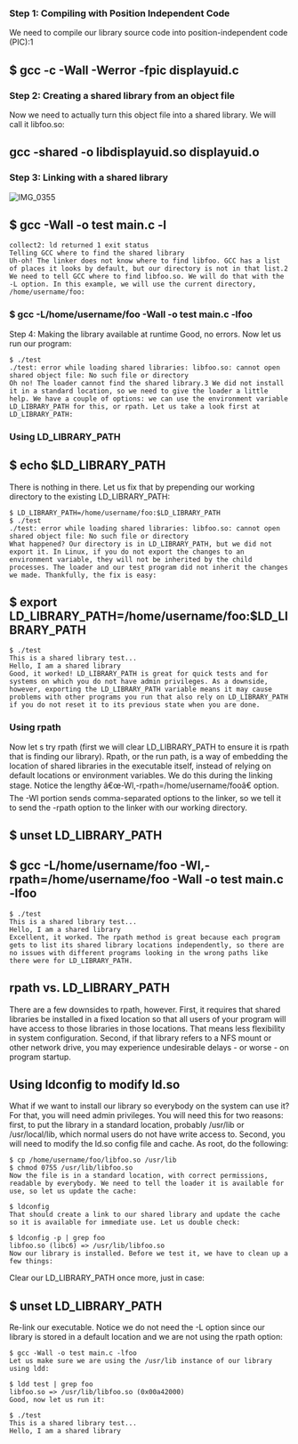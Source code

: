 ### Step 1: Compiling with Position Independent Code
We need to compile our library source code into position-independent code (PIC):1

## $ gcc -c -Wall -Werror -fpic displayuid.c
### Step 2: Creating a shared library from an object file
Now we need to actually turn this object file into a shared library. We will call it libfoo.so:

## gcc -shared -o libdisplayuid.so displayuid.o
### Step 3: Linking with a shared library

![IMG_0355](https://user-images.githubusercontent.com/89963356/133213817-5e49a6ea-3b27-480b-8af0-8f3e3ae9aaeb.jpg)

## $ gcc -Wall -o test main.c -l
```/usr/bin/ld: cannot find -lfoo
collect2: ld returned 1 exit status
Telling GCC where to find the shared library
Uh-oh! The linker does not know where to find libfoo. GCC has a list of places it looks by default, but our directory is not in that list.2 We need to tell GCC where to find libfoo.so. We will do that with the -L option. In this example, we will use the current directory, /home/username/foo:
```
### $ gcc -L/home/username/foo -Wall -o test main.c -lfoo
Step 4: Making the library available at runtime
Good, no errors. Now let us run our program:
```
$ ./test
./test: error while loading shared libraries: libfoo.so: cannot open shared object file: No such file or directory
Oh no! The loader cannot find the shared library.3 We did not install it in a standard location, so we need to give the loader a little help. We have a couple of options: we can use the environment variable LD_LIBRARY_PATH for this, or rpath. Let us take a look first at LD_LIBRARY_PATH:
```
### Using LD_LIBRARY_PATH
## $ echo $LD_LIBRARY_PATH
There is nothing in there. Let us fix that by prepending our working directory to the existing LD_LIBRARY_PATH:
```
$ LD_LIBRARY_PATH=/home/username/foo:$LD_LIBRARY_PATH
$ ./test
./test: error while loading shared libraries: libfoo.so: cannot open shared object file: No such file or directory
What happened? Our directory is in LD_LIBRARY_PATH, but we did not 
export it. In Linux, if you do not export the changes to an environment variable, they will not be inherited by the child processes. The loader and our test program did not inherit the changes we made. Thankfully, the fix is easy:
```
## $ export LD_LIBRARY_PATH=/home/username/foo:$LD_LIBRARY_PATH
```
$ ./test
This is a shared library test...
Hello, I am a shared library
Good, it worked! LD_LIBRARY_PATH is great for quick tests and for systems on which you do not have admin privileges. As a downside, however, exporting the LD_LIBRARY_PATH variable means it may cause problems with other programs you run that also rely on LD_LIBRARY_PATH if you do not reset it to its previous state when you are done.
```
### Using rpath
Now let s try rpath (first we will clear LD_LIBRARY_PATH to ensure it is rpath that is finding our library). Rpath, or the run path, is a way of embedding the location of shared libraries in the executable itself, instead of relying on default locations or environment variables. We do this during the linking stage. Notice the lengthy â€œ-Wl,-rpath=/home/username/fooâ€ option. The -Wl portion sends comma-separated options to the linker, so we tell it to send the -rpath option to the linker with our working directory.

## $ unset LD_LIBRARY_PATH
## $ gcc -L/home/username/foo -Wl,-rpath=/home/username/foo -Wall -o test main.c -lfoo
```
$ ./test
This is a shared library test...
Hello, I am a shared library
Excellent, it worked. The rpath method is great because each program gets to list its shared library locations independently, so there are no issues with different programs looking in the wrong paths like there were for LD_LIBRARY_PATH.
```
## rpath vs. LD_LIBRARY_PATH
There are a few downsides to rpath, however. First, it requires that shared libraries be installed in a fixed location so that all users of your program will have access to those libraries in those locations. That means less flexibility in system configuration. Second, if that library refers to a NFS mount or other network drive, you may experience undesirable delays - or worse - on program startup.

## Using ldconfig to modify ld.so
What if we want to install our library so everybody on the system can use it? For that, you will need admin privileges. You will need this for two reasons: first, to put the library in a standard location, probably /usr/lib or /usr/local/lib, which normal users do not have write access to. Second, you will need to modify the ld.so config file and cache. As root, do the following:
```
$ cp /home/username/foo/libfoo.so /usr/lib
$ chmod 0755 /usr/lib/libfoo.so
Now the file is in a standard location, with correct permissions, readable by everybody. We need to tell the loader it is available for use, so let us update the cache:

$ ldconfig
That should create a link to our shared library and update the cache so it is available for immediate use. Let us double check:

$ ldconfig -p | grep foo
libfoo.so (libc6) => /usr/lib/libfoo.so
Now our library is installed. Before we test it, we have to clean up a few things:
```
Clear our LD_LIBRARY_PATH once more, just in case:

## $ unset LD_LIBRARY_PATH
Re-link our executable. Notice we do not need the -L option since our library is stored in a default location and we are not using the rpath option:
```
$ gcc -Wall -o test main.c -lfoo
Let us make sure we are using the /usr/lib instance of our library using ldd:

$ ldd test | grep foo
libfoo.so => /usr/lib/libfoo.so (0x00a42000)
Good, now let us run it:

$ ./test
This is a shared library test...
Hello, I am a shared library
```
